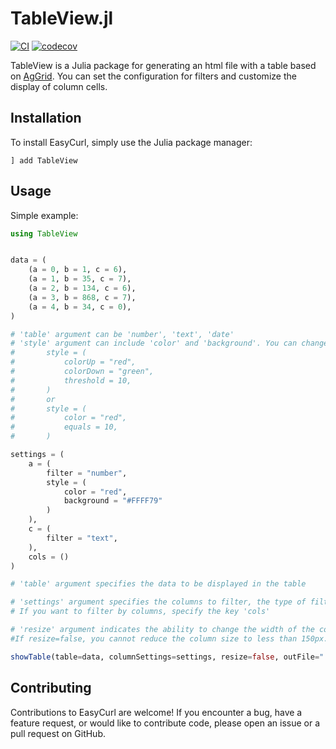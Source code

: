 # TableView.jl

[![CI](https://github.com/gryumova/TableView.jl/actions/workflows/CI.yml/badge.svg?branch=master)](https://github.com/gryumova/TableView.jl/actions/workflows/CI.yml)
[![codecov](https://codecov.io/gh/gryumova/TableView.jl/graph/badge.svg?token=vsEt7JjjYT)](https://codecov.io/gh/gryumova/TableView.jl)

TableView is a Julia package for generating an html file with a table based on [AgGrid](https://www.ag-grid.com). You can set the configuration for filters and customize the display of column cells.

## Installation
To install EasyCurl, simply use the Julia package manager:
```
] add TableView
```

## Usage
Simple example:
```julia
using TableView


data = (
    (a = 0, b = 1, c = 6),
    (a = 1, b = 35, c = 7),
    (a = 2, b = 134, c = 6),
    (a = 3, b = 868, c = 7),
    (a = 4, b = 34, c = 0),
)

# 'table' argument can be 'number', 'text', 'date'
# 'style' argument can include 'color' and 'background'. You can change text color depending of a value of cell.
#       style = (
#           colorUp = "red",
#           colorDown = "green",
#           threshold = 10,
#       )
#       or
#       style = (
#           color = "red",
#           equals = 10,
#       )

settings = (
    a = (
        filter = "number",
        style = (
            color = "red",
            background = "#FFFF79"
        )
    ),
    c = (
        filter = "text",
    ),
    cols = ()
)

# 'table' argument specifies the data to be displayed in the table

# 'settings' argument specifies the columns to filter, the type of filtering, and the styling of the columns. 
# If you want to filter by columns, specify the key 'cols'

# 'resize' argument indicates the ability to change the width of the columns. 
#If resize=false, you cannot reduce the column size to less than 150px.

showTable(table=data, columnSettings=settings, resize=false, outFile="./index.html")
```

## Contributing
Contributions to EasyCurl are welcome! If you encounter a bug, have a feature request, or would like to contribute code, please open an issue or a pull request on GitHub.